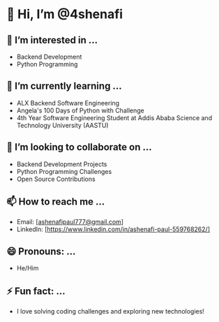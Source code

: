 # 👋 Hi, I’m @4shenafi

## 👀 I’m interested in ...
- Backend Development
- Python Programming

## 🌱 I’m currently learning ...
- ALX Backend Software Engineering
- Angela's 100 Days of Python with Challenge
- 4th Year Software Engineering Student at Addis Ababa Science and Technology University (AASTU)

## 💞️ I’m looking to collaborate on ...
- Backend Development Projects
- Python Programming Challenges
- Open Source Contributions

## 📫 How to reach me ...
- Email: [ashenafipaul777@gmail.com]
- LinkedIn: [https://www.linkedin.com/in/ashenafi-paul-559768262/]

## 😄 Pronouns: ...
- He/Him

## ⚡ Fun fact: ...
- I love solving coding challenges and exploring new technologies!
